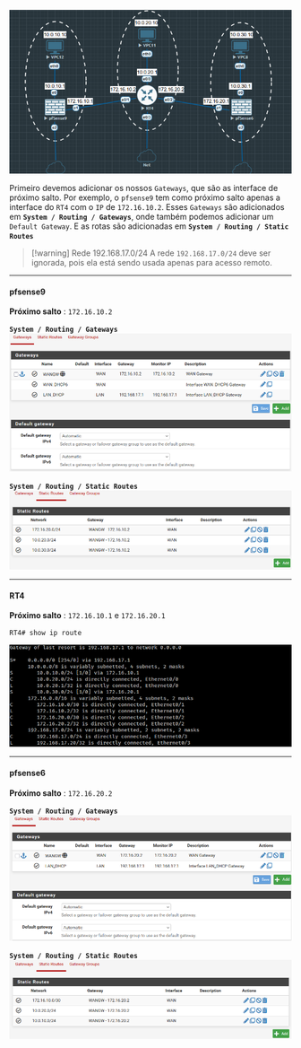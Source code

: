 ![Static Route](./images/pfsense-static-route.png)

Primeiro devemos adicionar os nossos `Gateways`, que são as interface de próximo salto. Por exemplo, o `pfsense9` tem como próximo salto apenas a interface do `RT4` com o `IP` de `172.16.10.2`. Esses `Gateways` são adicionados em **`System / Routing / Gateways`**, onde também podemos adicionar um `Default Gateway`. E as rotas são adicionadas em **`System / Routing / Static Routes`**

>[!warning] Rede 192.168.17.0/24
>A rede `192.168.17.0/24` deve ser ignorada, pois ela está sendo usada apenas para acesso remoto.

***
#### pfsense9
**Próximo salto** : `172.16.10.2`

**`System / Routing / Gateways`**
![Static Route](./images/pfsense-static-route-01.png)

**`System / Routing / Static Routes`**
![Static Route](./images/pfsense-static-route-02.png)
***
#### RT4
**Próximo salto** : `172.16.10.1` e `172.16.20.1`

```ios
RT4# show ip route
```
![Static Route](./images/pfsense-static-route-03.png)

***
#### pfsense6
**Próximo salto** : `172.16.20.2`

**`System / Routing / Gateways`**
![Static Route](./images/pfsense-static-route-04.png)

**`System / Routing / Static Routes`**
![Static Route](./images/pfsense-static-route-05.png)